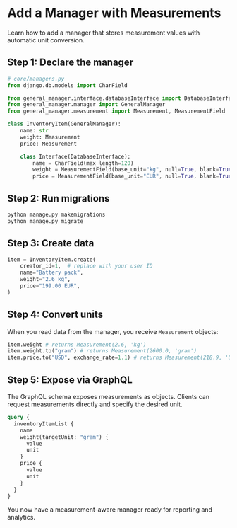 # Add a Manager with Measurements

Learn how to add a manager that stores measurement values with automatic unit conversion.

## Step 1: Declare the manager

```python
# core/managers.py
from django.db.models import CharField

from general_manager.interface.databaseInterface import DatabaseInterface
from general_manager.manager import GeneralManager
from general_manager.measurement import Measurement, MeasurementField

class InventoryItem(GeneralManager):
    name: str
    weight: Measurement
    price: Measurement

    class Interface(DatabaseInterface):
        name = CharField(max_length=120)
        weight = MeasurementField(base_unit="kg", null=True, blank=True)
        price = MeasurementField(base_unit="EUR", null=True, blank=True)
```

## Step 2: Run migrations

```bash
python manage.py makemigrations
python manage.py migrate
```

## Step 3: Create data

```python
item = InventoryItem.create(
    creator_id=1,  # replace with your user ID
    name="Battery pack",
    weight="2.6 kg",
    price="199.00 EUR",
)
```

## Step 4: Convert units

When you read data from the manager, you receive `Measurement` objects:

```python
item.weight # returns Measurement(2.6, 'kg')
item.weight.to("gram") # returns Measurement(2600.0, 'gram')
item.price.to("USD", exchange_rate=1.1) # returns Measurement(218.9, 'USD')
```

## Step 5: Expose via GraphQL

The GraphQL schema exposes measurements as objects. Clients can request measurements directly and specify the desired unit.

```graphql
query {
  inventoryItemList {
    name
    weight(targetUnit: "gram") {
      value
      unit
    }
    price {
      value
      unit
    }
  }
}
```

You now have a measurement-aware manager ready for reporting and analytics.
